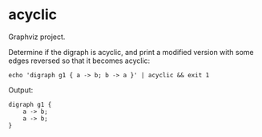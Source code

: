 # acyclic

Graphviz project.

Determine if the digraph is acyclic, and print a modified version with some edges reversed so that it becomes acyclic:

    echo 'digraph g1 { a -> b; b -> a }' | acyclic && exit 1

Output:

    digraph g1 {
        a -> b;
        a -> b;
    }
